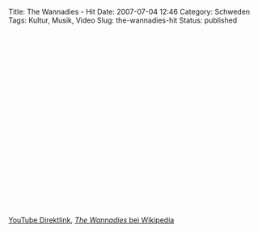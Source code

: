 Title: The Wannadies - Hit
Date: 2007-07-04 12:46
Category: Schweden
Tags: Kultur, Musik, Video
Slug: the-wannadies-hit
Status: published

<p>
<object width="425" height="350">
<param name="movie" value="http://www.youtube.com/v/fQX4FSuCIUo"></param><param name="wmode" value="transparent"></param>
<embed src="http://www.youtube.com/v/fQX4FSuCIUo" type="application/x-shockwave-flash" wmode="transparent" width="425" height="350">
</embed>
</object>
  
[YouTube Direktlink](http://youtube.com/watch?v=fQX4FSuCIUo), [*The
Wannadies* bei Wikipedia](http://en.wikipedia.org/wiki/The_Wannadies)
</p>

